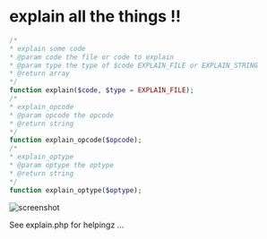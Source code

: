 explain all the things !!
=========================

```php
/*
* explain some code
* @param code the file or code to explain
* @param type the type of $code EXPLAIN_FILE or EXPLAIN_STRING
* @return array
*/
function explain($code, $type = EXPLAIN_FILE);
/*
* explain_opcode
* @param opcode the opcode
* @return string
*/
function explain_opcode($opcode);
/*
* explain_optype
* @param optype the optype
* @return string
*/
function explain_optype($optype);
```

<img src="https://raw.github.com/krakjoe/explain/master/explain.png" alt="screenshot"/>

See explain.php for helpingz ...
